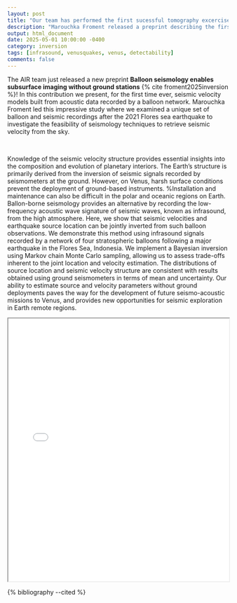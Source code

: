 ```yaml
---
layout: post
title: "Our team has performed the first sucessful tomography excercise from a balloon"
description: "Marouchka Froment released a preprint describing the first ever inversion of seismic velocities from balloon-borne acoustic data"
output: html_document
date: 2025-05-01 10:00:00 -0400
category: inversion
tags: [infrasound, venusquakes, venus, detectability]
comments: false
---
```


The AIR team just released a new preprint **Balloon seismology enables subsurface imaging without ground stations** {% cite froment2025inversion %}! In this contribution we present, for the first time ever, seismic velocity models built from acoustic data recorded by a balloon network. Marouchka Froment led this impressive study where we examined a unique set of balloon and seismic recordings after the 2021 Flores sea earthquake to investigate the feasibility of seismology techniques to retrieve seismic velocity from the sky.

<br>

Knowledge of the seismic velocity structure provides essential insights into the composition and evolution of planetary interiors. The Earth’s structure is primarily derived from the inversion of seismic signals recorded by seismometers at the ground. However, on Venus, harsh surface conditions prevent the deployment of ground-based instruments. %Installation and maintenance can also be difficult in the polar and oceanic regions on Earth.  Ballon-borne seismology provides an alternative by recording the low-frequency acoustic wave signature of seismic waves, known as infrasound, from the high atmosphere. Here, we show that seismic velocities and earthquake source location can be jointly inverted from such balloon observations. We demonstrate this method using infrasound signals recorded by a network of four stratospheric balloons following a major earthquake in the Flores Sea, Indonesia. We implement a Bayesian inversion using Markov chain Monte Carlo sampling, allowing us to assess trade-offs inherent to the joint location and velocity estimation. The distributions of source location and seismic velocity structure are consistent with results obtained using ground seismometers in terms of mean and uncertainty. Our ability to estimate source and velocity parameters without ground deployments paves the way for the development of future seismo-acoustic missions to Venus, and provides new opportunities for seismic exploration in Earth remote regions.

<iframe src="/presentations/2025_Froment_Joint_seismic_source_location_and_subsurface_inversion.pdf" width="100%" height="600px">
    This browser does not support PDFs. Please download the PDF to view it: 
    <a href="/presentations/2025_Froment_Joint_seismic_source_location_and_subsurface_inversion.pdf">Download PDF</a>.
</iframe>

{% bibliography --cited %}